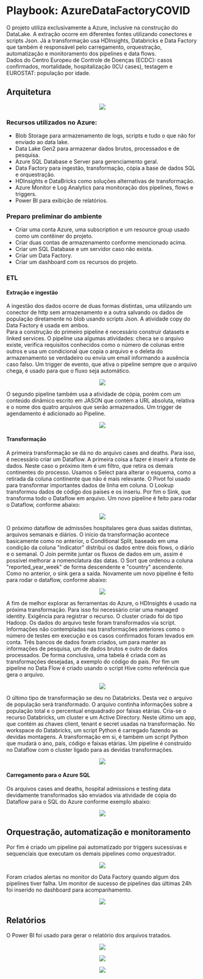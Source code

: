 # Playbook: AzureDataFactoryCOVID	

O projeto utiliza exclusivamente a Azure, inclusive na construção do DataLake. A extração ocorre em diferentes fontes utilizando conectores e scripts Json. 
Já a transformação usa HDInsights, Databricks e Data Factory que também é responsável pelo carregamento, orquestração, automatização e monitoramento dos pipelines e data flows.  
Dados do Centro Europeu de Controle de Doenças (ECDC): casos confirmados, mortalidade, hospitalização (ICU cases), testagem e EUROSTAT: população por idade.

## Arquitetura
<p align="center">
<img src="https://github.com/LeandroRFausto/AzureDataFactoryCOVID/blob/main/factory/Arquitetura.JPG"/>
</p>

### Recursos utilizados no Azure:
* Blob Storage para armazenamento de logs, scripts e tudo o que não for enviado ao data lake.
* Data Lake Gen2 para armazenar dados brutos, processados e de pesquisa.
* Azure SQL Database e Server para gerenciamento geral.
* Data Factory para ingestão, transformação, cópia a base de dados SQL e orquestração.
* HDInsights e DataBricks como soluções alternativas de transformação.
* Azure Monitor e Log Analytics para monitoração dos pipelines, flows e triggers.
* Power BI para exibição de relatórios.

### Preparo preliminar do ambiente
* Criar uma conta Azure, uma subscription e um resource group usado como um contêiner do projeto.
* Criar duas contas de armazenamento conforme mencionado acima.
* Criar um SQL Database e um servidor caso não exista.
* Criar um Data Factory.
* Criar um dashboard com os recursos do projeto.

### ETL
#### Extração e ingestão
A ingestão dos dados ocorre de duas formas distintas, uma utilizando um conector de http sem armazenamento e a outra salvando os dados de população diretamente no blob usando scripts Json. A atividade copy do Data Factory é usada em ambos.  
Para a construção do primeiro pipeline é necessário construir datasets e linked services. 
O pipeline usa algumas atividades: checa se o arquivo existe, verifica requisitos conhecidos como o número de colunas entre outros e usa um condicional que copia o arquivo e o deleta do armazenamento se verdadeiro ou envia um email informando a ausência caso falso.
Um trigger de evento, que ativa o pipeline sempre que o arquivo chega, é usado para que o fluxo seja automático. 

<p align="center">
<img src="https://github.com/LeandroRFausto/AzureDataFactoryCOVID/blob/main/factory/pl1.JPG"/>
</p>

O segundo pipeline também usa a atividade de cópia, porém com um conteúdo dinâmico escrito em JASON que contém a URL absoluta, relativa e o nome dos quatro arquivos que serão armazenados.
Um trigger de agendamento é adicionado ao Pipeline.

<p align="center">
<img src="https://github.com/LeandroRFausto/AzureDataFactoryCOVID/blob/main/factory/pl2.JPG"/>
</p>

#### Transformação
A primeira transformação se dá no do arquivo cases and deaths. Para isso, é necessário criar um Dataflow. A primeira coisa a fazer é inserir a fonte de dados.
Neste caso o próximo item é um filtro, que retira os demais continentes do processo. Usamos o Select para alterar o esquema, como a retirada da coluna continente que não é mais relevante. O Pivot foi usado para transformar importantes dados de linha em coluna. O Lookup transformou dados de código dos países e os inseriu. Por fim o Sink, que transforma todo o Dataflow em arquivo. 
Um novo pipeline é feito para rodar o Dataflow, conforme abaixo:  

<p align="center">
<img src="https://github.com/LeandroRFausto/AzureDataFactoryCOVID/blob/main/factory/df1.JPG"/>
</p>

O próximo dataflow de admissões hospitalares gera duas saídas distintas, arquivos semanais e diários. O início da transformação acontece basicamente como no anterior,
o Conditional Split, baseado em uma condição da coluna "indicator" distribui os dados entre dois flows, o diário e o semanal. O Join permite juntar os fluxos de dados em um, assim é possível melhorar a nomenclatura das datas.
O Sort que ordenou a coluna "reported_year_week" de forma descendente e "country" ascendente. Como no anterior, o sink gera a saída.
Novamente um novo pipeline é feito para rodar o dataflow, conforme abaixo:  

<p align="center">
<img src="https://github.com/LeandroRFausto/AzureDataFactoryCOVID/blob/main/factory/df2.JPG"/>
</p>

A fim de melhor explorar as ferramentas do Azure, o HDInsights é usado na próxima transformação. Para isso foi necessário criar uma managed identity. Exigência para registrar o recurso. 
O cluster criado foi do tipo Hadoop.
Os dados do arquivo teste foram transformados via script. Informações não contempladas nas transformações anteriores como o número de testes em execução e os casos confirmados foram levados em conta.
Três bancos de dados foram criados, um para manter as informações de pesquisa, um de dados brutos e outro de dados processados. De forma conclusiva, uma tabela é criada com as transformações desejadas, a exemplo do código do país.
Por fim um pipeline no Data Flow é criado usando o script Hive como referência que gera o arquivo. 

<p align="center">
<img src="https://github.com/LeandroRFausto/AzureDataFactoryCOVID/blob/main/factory/hdi.JPG"/>
</p>

O último tipo de transformação se deu no Databricks. Desta vez o arquivo de população será transformado. O arquivo continha informações sobre a população total e o percentual enquadrado por faixas etárias.
Cria-se o recurso Databricks, um cluster e um Active Directory. Neste último um app, que contém as chaves client, tenant e secret usadas na transformação.
No workspace do Databricks, um script Python é carregado fazendo as devidas montagens. A transformação em si, é também um script Python que mudará o ano, país, código e faixas etárias.
Um pipeline é construído no Dataflow com o cluster ligado para as devidas transformações.

<p align="center">
<img src="https://github.com/LeandroRFausto/AzureDataFactoryCOVID/blob/main/factory/dtb1.JPG"/>
</p>

#### Carregamento para o Azure SQL
Os arquivos cases and deaths, hospital admissions e testing data devidamente transformados são enviados via atividade de cópia do Dataflow para o SQL do Azure conforme exemplo abaixo:

<p align="center">
<img src="https://github.com/LeandroRFausto/AzureDataFactoryCOVID/blob/main/factory/tb1.JPG"/>
</p>

## Orquestração, automatização e monitoramento
Por fim é criado um pipeline pai automatizado por triggers sucessivas e sequenciais que executam os demais pipelines como orquestrador.

<p align="center">
<img src="https://github.com/LeandroRFausto/AzureDataFactoryCOVID/blob/main/factory/orq.png"/>
</p>

Foram criados alertas no monitor do Data Factory quando algum dos pipelines tiver falha. Um monitor de sucesso de pipelines das últimas 24h foi inserido no dashboard para acompanhamento.

<p align="center">
<img src="https://github.com/LeandroRFausto/AzureDataFactoryCOVID/blob/main/factory/mt.JPG"/>
</p>

## Relatórios
O Power BI foi usado para gerar o relatório dos arquivos tratados. 

<p align="center">
<img src="https://github.com/LeandroRFausto/AzureDataFactoryCOVID/blob/main/factory/0001.jpg"/>
</p>

<p align="center">
<img src="https://github.com/LeandroRFausto/AzureDataFactoryCOVID/blob/main/factory/0002.jpg"/>
</p>

<p align="center">
<img src="https://github.com/LeandroRFausto/AzureDataFactoryCOVID/blob/main/factory/0003.jpg"/>
</p>

